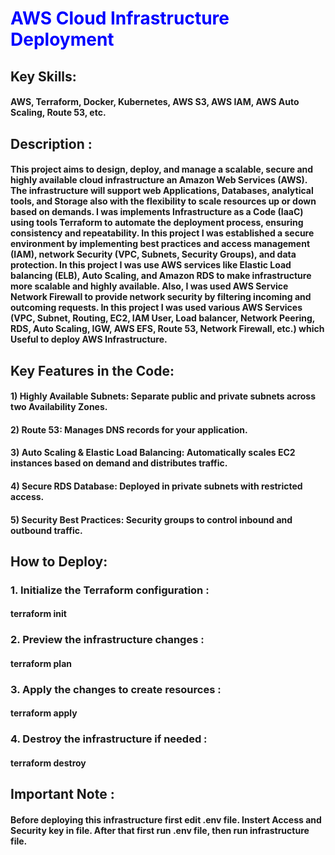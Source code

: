 <h1 style="color:blue;"><b>AWS Cloud Infrastructure Deployment</b></h1>
<h2>Key Skills:</h2>
<h4>  AWS, Terraform, Docker, Kubernetes, AWS S3, AWS IAM, AWS Auto Scaling, Route 53, etc.</h4>
<h2 style="color🟥;"><b>Description : </b></h2>
<h4>This project aims to design, deploy, and manage a scalable, secure and highly   available cloud infrastructure an Amazon Web Services (AWS). The infrastructure will support  web  Applications, Databases, analytical tools, and Storage also with the flexibility to scale resources up or down based on demands. I was implements Infrastructure as a Code (IaaC) using tools Terraform to automate the deployment process, ensuring consistency and repeatability. In this project I was established a secure environment by implementing best practices and access management (IAM), network Security (VPC, Subnets, Security Groups), and data protection. In this project I was use AWS services like Elastic Load balancing (ELB), Auto Scaling, and Amazon RDS to make infrastructure more scalable and highly available. Also, I was used AWS Service Network Firewall to provide network  security by filtering incoming and outcoming requests. In this project I was used various AWS Services (VPC, Subnet, Routing, EC2, IAM User, Load balancer, Network Peering, RDS, Auto Scaling, IGW, AWS EFS, Route 53, Network Firewall, etc.) which Useful to deploy AWS Infrastructure.</h4>
<h2><b>Key Features in the Code:</b></h2>
<h4>1) Highly Available Subnets: Separate public and private subnets across two Availability Zones.</h4>
<h4>2) Route 53: Manages DNS records for your application.</h3>
<h4>3) Auto Scaling & Elastic Load Balancing: Automatically scales EC2 instances based on demand and distributes traffic.</h4>
<h4>4) Secure RDS Database: Deployed in private subnets with restricted access.</h4>
<h4>5) Security Best Practices: Security groups to control inbound and outbound traffic.</h4>
<h2>How to Deploy:</h2>

<h3>1. Initialize the Terraform configuration :</h3>
<h4>terraform init</h4>
<h3>2. Preview the infrastructure changes :</h3>
<h4>terraform plan</h4>
<h3>3. Apply the changes to create resources :</h3>
<h4>terraform apply</h4>
<h3>4. Destroy the infrastructure if needed :</h3>
<h4>terraform destroy</h4>
<h2>Important Note :</h2>
<h4>Before deploying this infrastructure first edit .env file. Instert Access and Security key in file. After that first run .env file, then run infrastructure file.</h4>


